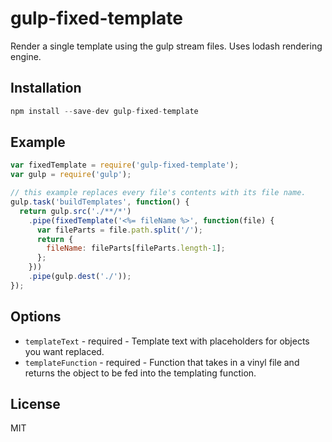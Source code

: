 
# gulp-fixed-template

Render a single template using the gulp stream files. Uses lodash rendering engine.

## Installation

```js
npm install --save-dev gulp-fixed-template
```

## Example

```js
var fixedTemplate = require('gulp-fixed-template');
var gulp = require('gulp');

// this example replaces every file's contents with its file name.
gulp.task('buildTemplates', function() {
  return gulp.src('./**/*')
    .pipe(fixedTemplate('<%= fileName %>', function(file) {
      var fileParts = file.path.split('/');
      return {
        fileName: fileParts[fileParts.length-1];
      };
    }))
    .pipe(gulp.dest('./'));
});
```

## Options

* `templateText` - required - Template text with placeholders for objects you want replaced.
* `templateFunction` - required - Function that takes in a vinyl file and returns the object to be fed into the templating function.

## License

  MIT
